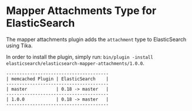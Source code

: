 Mapper Attachments Type for ElasticSearch
==================================

The mapper attachments plugin adds the `attachment` type to ElasticSearch using Tika.

In order to install the plugin, simply run: `bin/plugin -install elasticsearch/elasticsearch-mapper-attachments/1.0.0`.

    ---------------------------------------
    | memcached Plugin | ElasticSearch    |
    ---------------------------------------
    | master           | 0.18 -> master   |
    ---------------------------------------
    | 1.0.0            | 0.18 -> master   |
    ---------------------------------------

